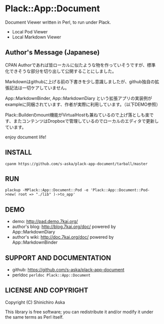 # Plack::App::Document

Document Viewer written in Perl, to run under Plack.

- Local Pod Viewer
- Local Markdown Viewer

## Author's Message (Japanese)

CPAN Authorであれば皆ローカルに似たような物を作っていそうですが、標準化できそうな部分を切り出して公開することにしました。

Markdownはgithubに上げる前の下書きを少し意識しましたが、github独自の拡張記法は一切ケアしていません。

App::MarkdownBinder, App::MarkdownDiary という拡張アプリの実装例がexampleに同梱されています、作者が実際に利用しています。（以下DEMO参照）

Plack::Builderのmount機能がVirtualHostも兼ねているので上げ落としも楽です、またコンテンツはDropboxで管理しているのでローカルのエディタで更新しています。

enjoy document life!

## INSTALL

    cpanm https://github.com/s-aska/plack-app-document/tarball/master

## RUN

    plackup -MPlack::App::Document::Pod -e 'Plack::App::Document::Pod->new( root => "./lib" )->to_app'

## DEMO

- demo: <http://pad.demo.7kai.org/>
- author's blog: <http://blog.7kai.org/doc/> powered by App::MarkdownDiary
- author's wiki: <http://doc.7kai.org/doc/> powered by App::MarkdownBinder

## SUPPORT AND DOCUMENTATION

- github: <https://github.com/s-aska/plack-app-document>
- perldoc `perldoc Plack::App::Document`

## LICENSE AND COPYRIGHT

Copyright (C) Shinichiro Aska

This library is free software; you can redistribute it and/or modify it under the same terms as Perl itself.
